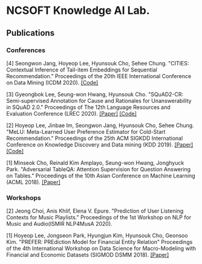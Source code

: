 # NCSOFT Knowledge AI Lab.

## Publications

### Conferences
[4] Seongwon Jang, Hoyeop Lee, Hyunsouk Cho, Sehee Chung. "CITIES: Contextual Inference of Tail-item Embeddings for Sequential Recommendation." Proceedings of the 20th IEEE International Conference on Data Mining (ICDM 2020). [[Code]](https://velog.io/)

[3] Gyeongbok Lee, Seung-won Hwang, Hyunsouk Cho. "SQuAD2-CR: Semi-supervised Annotation for Cause and Rationales for Unanswerability in SQuAD 2.0." Proceedings of The 12th Language Resources and Evaluation Conference (LREC 2020). [[Paper]](https://www.aclweb.org/anthology/2020.lrec-1.667/) [[Code]](https://antest1.github.io/SQuAD2-CR)

[2] Hoyeop Lee, Jinbae Im, Seongwon Jang, Hyunsouk Cho, Sehee Chung. "MeLU: Meta-Learned User Preference Estimator for Cold-Start Recommendation." Proceedings of the 25th ACM SIGKDD International Conference on Knowledge Discovery and Data mining (KDD 2019). [[Paper]](https://www.kdd.org/kdd2019/accepted-papers/view/melu-meta-learned-user-preference-estimator-for-cold-start-recommendation) [[Code]](https://github.com/hoyeoplee/MeLU)

[1] Minseok Cho, Reinald Kim Amplayo, Seung-won Hwang, Jonghyuck Park. "Adversarial TableQA: Attention Supervision for Question Answering on Tables." Proceedings of the 10th Asian Conference on Machine Learning (ACML 2018). [[Paper]](https://arxiv.org/abs/1810.08113)


### Workshops
[2] Jeong Choi, Anis Khlif, Elena V. Epure. "Prediction of User Listening Contexts for Music Playlists." Proceedings of the 1st Workshop on NLP for Music and Audio(ISMIR NLP4MusA 2020).

[1] Hoyeop Lee, Jongseon Park, Hyungjun Kim, Hyunsouk Cho, Geonsoo Kim. "PREFER: PREdiction Model for Financial Entity Relation" Proceedings of the 4th International Workshop on Data Science for Macro-Modeling with Financial and Economic Datasets (SIGMOD DSMM 2018). [[Paper]](https://dl.acm.org/doi/10.1145/3220547.3220557)
